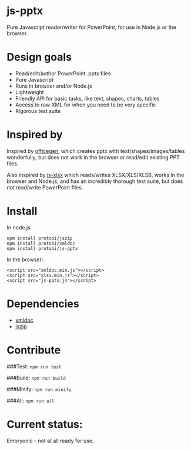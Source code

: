 # js-pptx
Pure Javascript reader/writer for PowerPoint, for use in Node.js or the browser.

# Design goals
* Read/edit/author PowerPoint .pptx files
* Pure Javascript
* Runs in browser and/or Node.js
* Lightweight
* Friendly API for basic tasks, like text, shapes, charts, tables
* Access to raw XML for when you need to be very specific
* Rigorous test suite

# Inspired by
Inspired by [officegen](https://github.com/ZivBarber/officegen), which creates pptx with text/shapes/images/tables wonderfully, but does not work in the browser
or read/edit existing PPT files.

Also inspired by [js-xlsx](https://github.com/SheetJS/js-xlsx) which reads/writes XLSX/XLS/XLSB, works in the browser and Node.js, and has an incredibly
thorough test suite, but does not read/write PowerPoint files.

# Install

In node.js
```
npm install protobi/jszip
npm install protobi/xmldoc
npm install protobi/js-pptx
```

In the browser:
```
<script src="xmldoc.min.js"></script>
<script src="xlsx.min.js"></script>
<script src="js-pptx.js"></script>
```

# Dependencies
* [xmldoc](https://github.com/nfarina/xmldoc)
* [jszip](https://stuk.github.io/jszip)

# Contribute

###Test:
`npm run test`

###Build:
`npm run build`

###Minify:
`npm run minify`

###All:
`npm run all`



# Current status:
Embryonic - not at all ready for use.




